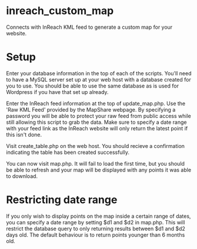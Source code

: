 # inreach_custom_map
Connects with InReach KML feed to generate a custom map for your website.

# Setup
Enter your database information in the top of each of the scripts. You'll need to have a MySQL server set up at your web host with a database created for you to use. You should be able to use the same database as is used for Wordpress if you have that set up already.

Enter the InReach feed information at the top of update_map.php. Use the 'Raw KML Feed' provided by the MapShare webpage. By specifying a password you will be able to protect your raw feed from public access while still allowing this script to grab the data. Make sure to specify a date range with your feed link as the InReach website will only return the latest point if this isn't done.

Visit create_table.php on the web host. You should recieve a confirmation indicating the table has been created successfully.

You can now visit map.php. It will fail to load the first time, but you should be able to refresh and your map will be displayed with any points it was able to download.

# Restricting date range
If you only wish to display points on the map inside a certain range of dates, you can specify a date range by setting $d1 and $d2 in map.php. This will restrict the database query to only returning results between $d1 and $d2 days old. The default behaviour is to return points younger than 6 months old.

